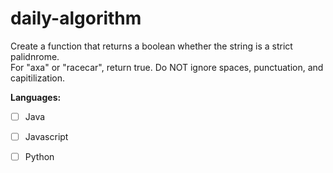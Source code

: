 # daily-algorithm

Create a function that returns a boolean whether the string is a strict palidnrome.  
For "axa" or "racecar", return true.  Do NOT ignore spaces, punctuation, and capitilization.  

**Languages:**  
- [ ] Java  
- [ ] Javascript 
- [ ] Python


